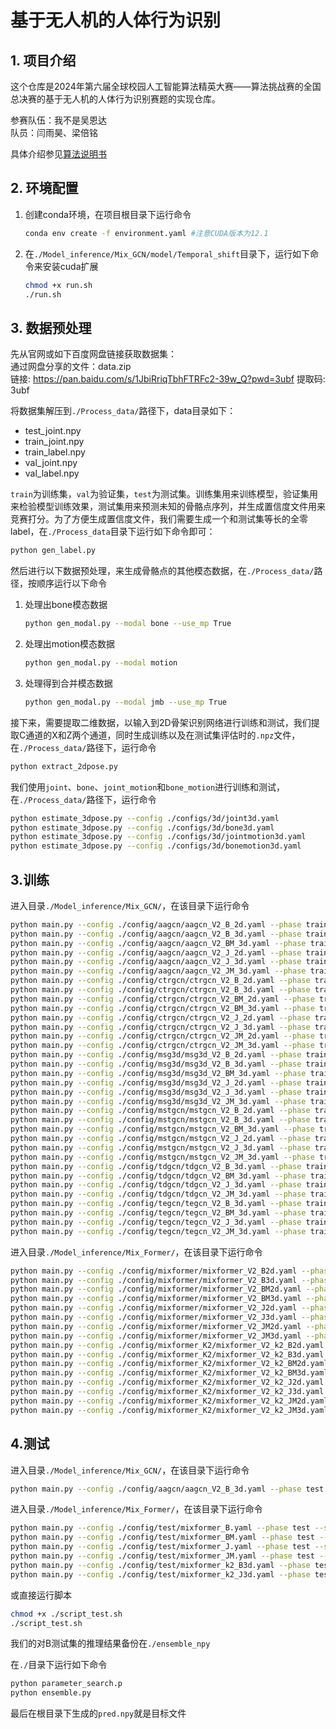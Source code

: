 # 基于无人机的人体行为识别

## 1. 项目介绍
这个仓库是2024年第六届全球校园人工智能算法精英大赛——算法挑战赛的全国总决赛的基于无人机的人体行为识别赛题的实现仓库。

参赛队伍：我不是吴恩达  
队员：闫雨昊、梁倍铭

具体介绍参见[算法说明书](./algorithm_description.md)

## 2. 环境配置
1. 创建conda环境，在项目根目录下运行命令
    ```bash
    conda env create -f environment.yaml #注意CUDA版本为12.1
    ```
2. 在`./Model_inference/Mix_GCN/model/Temporal_shift`目录下，运行如下命令来安装cuda扩展

    ```bash
    chmod +x run.sh
    ./run.sh 
    ```

## 3. 数据预处理
先从官网或如下百度网盘链接获取数据集：  
通过网盘分享的文件：data.zip  
链接: https://pan.baidu.com/s/1JbiRriqTbhFTRFc2-39w_Q?pwd=3ubf 提取码: 3ubf  

将数据集解压到`./Process_data/`路径下，data目录如下：
+ test_joint.npy
+ train_joint.npy
+ train_label.npy
+ val_joint.npy
+ val_label.npy

`train`为训练集，`val`为验证集，`test`为测试集。训练集用来训练模型，验证集用来检验模型训练效果，测试集用来预测未知的骨骼点序列，并生成置信度文件用来竞赛打分。为了方便生成置信度文件，我们需要生成一个和测试集等长的全零label，在`./Process_data`目录下运行如下命令即可：

```bash
python gen_label.py
```

然后进行以下数据预处理，来生成骨骼点的其他模态数据，在`./Process_data/`路径，按顺序运行以下命令

1. 处理出bone模态数据
    ```bash
    python gen_modal.py --modal bone --use_mp True
    ```
2. 处理出motion模态数据
    ```bash
    python gen_modal.py --modal motion
    ```
3. 处理得到合并模态数据
    ```bash
    python gen_modal.py --modal jmb --use_mp True
    ```

接下来，需要提取二维数据，以输入到2D骨架识别网络进行训练和测试，我们提取C通道的X和Z两个通道，同时生成训练以及在测试集评估时的`.npz`文件，在`./Process_data/`路径下，运行命令
```bash
python extract_2dpose.py
```

我们使用`joint`、`bone`、`joint_motion`和`bone_motion`进行训练和测试，在`./Process_data/`路径下，运行命令
```bash
python estimate_3dpose.py --config ./configs/3d/joint3d.yaml
python estimate_3dpose.py --config ./configs/3d/bone3d.yaml
python estimate_3dpose.py --config ./configs/3d/jointmotion3d.yaml
python estimate_3dpose.py --config ./configs/3d/bonemotion3d.yaml
```

## 3.训练

进入目录`./Model_inference/Mix_GCN/`，在该目录下运行命令

```bash
python main.py --config ./config/aagcn/aagcn_V2_B_2d.yaml --phase train --save-score True --device 0
python main.py --config ./config/aagcn/aagcn_V2_B_3d.yaml --phase train --save-score True --device 0
python main.py --config ./config/aagcn/aagcn_V2_BM_3d.yaml --phase train --save-score True --device 0
python main.py --config ./config/aagcn/aagcn_V2_J_2d.yaml --phase train --save-score True --device 0
python main.py --config ./config/aagcn/aagcn_V2_J_3d.yaml --phase train --save-score True --device 0
python main.py --config ./config/aagcn/aagcn_V2_JM_3d.yaml --phase train --save-score True --device 0
python main.py --config ./config/ctrgcn/ctrgcn_V2_B_2d.yaml --phase train --save-score True --device 0
python main.py --config ./config/ctrgcn/ctrgcn_V2_B_3d.yaml --phase train --save-score True --device 0
python main.py --config ./config/ctrgcn/ctrgcn_V2_BM_2d.yaml --phase train --save-score True --device 0
python main.py --config ./config/ctrgcn/ctrgcn_V2_BM_3d.yaml --phase train --save-score True --device 0
python main.py --config ./config/ctrgcn/ctrgcn_V2_J_2d.yaml --phase train --save-score True --device 0
python main.py --config ./config/ctrgcn/ctrgcn_V2_J_3d.yaml --phase train --save-score True --device 0
python main.py --config ./config/ctrgcn/ctrgcn_V2_JM_2d.yaml --phase train --save-score True --device 0
python main.py --config ./config/ctrgcn/ctrgcn_V2_JM_3d.yaml --phase train --save-score True --device 0
python main.py --config ./config/msg3d/msg3d_V2_B_2d.yaml --phase train --save-score True --device 0
python main.py --config ./config/msg3d/msg3d_V2_B_3d.yaml --phase train --save-score True --device 0
python main.py --config ./config/msg3d/msg3d_V2_BM_3d.yaml --phase train --save-score True --device 0
python main.py --config ./config/msg3d/msg3d_V2_J_2d.yaml --phase train --save-score True --device 0
python main.py --config ./config/msg3d/msg3d_V2_J_3d.yaml --phase train --save-score True --device 0
python main.py --config ./config/msg3d/msg3d_V2_JM_3d.yaml --phase train --save-score True --device 0
python main.py --config ./config/mstgcn/mstgcn_V2_B_2d.yaml --phase train --save-score True --device 0
python main.py --config ./config/mstgcn/mstgcn_V2_B_3d.yaml --phase train --save-score True --device 0
python main.py --config ./config/mstgcn/mstgcn_V2_BM_3d.yaml --phase train --save-score True --device 0
python main.py --config ./config/mstgcn/mstgcn_V2_J_2d.yaml --phase train --save-score True --device 0
python main.py --config ./config/mstgcn/mstgcn_V2_J_3d.yaml --phase train --save-score True --device 0
python main.py --config ./config/mstgcn/mstgcn_V2_JM_3d.yaml --phase train --save-score True --device 0
python main.py --config ./config/tdgcn/tdgcn_V2_B_3d.yaml --phase train --save-score True --device 0
python main.py --config ./config/tdgcn/tdgcn_V2_BM_3d.yaml --phase train --save-score True --device 0
python main.py --config ./config/tdgcn/tdgcn_V2_J_3d.yaml --phase train --save-score True --device 0
python main.py --config ./config/tdgcn/tdgcn_V2_JM_3d.yaml --phase train --save-score True --device 0
python main.py --config ./config/tegcn/tegcn_V2_B_3d.yaml --phase train --save-score True --device 0
python main.py --config ./config/tegcn/tegcn_V2_BM_3d.yaml --phase train --save-score True --device 0
python main.py --config ./config/tegcn/tegcn_V2_J_3d.yaml --phase train --save-score True --device 0
python main.py --config ./config/tegcn/tegcn_V2_JM_3d.yaml --phase train --save-score True --device 0
```

进入目录`./Model_inference/Mix_Former/`，在该目录下运行命令
```bash
python main.py --config ./config/mixformer/mixformer_V2_B2d.yaml --phase train --save-score True --device 0
python main.py --config ./config/mixformer/mixformer_V2_B3d.yaml --phase train --save-score True --device 0
python main.py --config ./config/mixformer/mixformer_V2_BM2d.yaml --phase train --save-score True --device 0
python main.py --config ./config/mixformer/mixformer_V2_BM3d.yaml --phase train --save-score True --device 0
python main.py --config ./config/mixformer/mixformer_V2_J2d.yaml --phase train --save-score True --device 0
python main.py --config ./config/mixformer/mixformer_V2_J3d.yaml --phase train --save-score True --device 0
python main.py --config ./config/mixformer/mixformer_V2_JM2d.yaml --phase train --save-score True --device 0
python main.py --config ./config/mixformer/mixformer_V2_JM3d.yaml --phase train --save-score True --device 0
python main.py --config ./config/mixformer_K2/mixformer_V2_k2_B2d.yaml --phase train --save-score True --device 0
python main.py --config ./config/mixformer_K2/mixformer_V2_k2_B3d.yaml --phase train --save-score True --device 0
python main.py --config ./config/mixformer_K2/mixformer_V2_k2_BM2d.yaml --phase train --save-score True --device 0
python main.py --config ./config/mixformer_K2/mixformer_V2_k2_BM3d.yaml --phase train --save-score True --device 0
python main.py --config ./config/mixformer_K2/mixformer_V2_k2_J2d.yaml --phase train --save-score True --device 0
python main.py --config ./config/mixformer_K2/mixformer_V2_k2_J3d.yaml --phase train --save-score True --device 0
python main.py --config ./config/mixformer_K2/mixformer_V2_k2_JM2d.yaml --phase train --save-score True --device 0
python main.py --config ./config/mixformer_K2/mixformer_V2_k2_JM3d.yaml --phase train --save-score True --device 0
```

## 4.测试

进入目录`./Model_inference/Mix_GCN/`，在该目录下运行命令
```bash
python main.py --config ./config/aagcn/aagcn_V2_B_3d.yaml --phase test --save-score True --weights ./output/aagcn_B_3d/runs-38-9918.pt --device 0 --result-path ../result/aagcn_B_3d_result.npy

```

进入目录`./Model_inference/Mix_Former/`，在该目录下运行命令
```bash
python main.py --config ./config/test/mixformer_B.yaml --phase test --save-score True --weights ./output/skmixf_B_3d/runs-55-14080.pt --device 0 --result-path ../result/mixformer_B_result.npy
python main.py --config ./config/test/mixformer_BM.yaml --phase test --save-score True --weights ./output/skmixf_BM_3d/runs-53-13568.pt --device 0 --result-path ../result/mixformer_BM_result.npy
python main.py --config ./config/test/mixformer_J.yaml --phase test --save-score True --weights ./output/skmixf_J_3d/runs-56-14336.pt --device 0 --result-path ../result/mixformer_J_result.npy
python main.py --config ./config/test/mixformer_JM.yaml --phase test --save-score True --weights ./output/skmixf_JM_3d/runs-52-13312.pt --device 0 --result-path ../result/mixformer_JM_result.npy
python main.py --config ./config/test/mixformer_k2_B3d.yaml --phase test --save-score True --weights ./output/skmixf_k2_B3d/runs-54-13824.pt --device 0 --result-path ../result/mixformer_k2_B3d.npy
python main.py --config ./config/test/mixformer_k2_J3d.yaml --phase test --save-score True --weights ./output/skmixf_k2_J3d/runs-53-13568.pt --device 0 --result-path ../result/mixformer_k2_J3d.npy
```
或直接运行脚本
```bash
chmod +x ./script_test.sh
./script_test.sh
```
我们的对B测试集的推理结果备份在`./ensemble_npy`

在`./`目录下运行如下命令
```bash
python parameter_search.p
python ensemble.py
```
最后在根目录下生成的`pred.npy`就是目标文件

